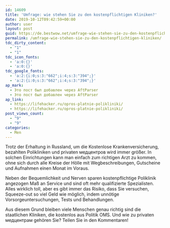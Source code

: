 ```yaml
---
id: 14609
title: 'Umfrage: wie stehen Sie zu den kostenpflichtigen Kliniken?'
date: 2019-10-12T09:42:59+00:00
author: user
layout: post
guid: https://de.bestwow.net/umfrage-wie-stehen-sie-zu-den-kostenpflichtigen-kliniken/
permalink: /umfrage-wie-stehen-sie-zu-den-kostenpflichtigen-kliniken/
tdc_dirty_content:
  - "1"
  - "1"
tdc_icon_fonts:
  - 'a:0:{}'
  - 'a:0:{}'
tdc_google_fonts:
  - 'a:2:{i:0;s:3:"662";i:4;s:3:"394";}'
  - 'a:2:{i:0;s:3:"662";i:4;s:3:"394";}'
ap_mark:
  - Это пост был добавлен через AftParser
  - Это пост был добавлен через AftParser
ap_link:
  - https://lifehacker.ru/opros-platnie-polikliniki/
  - https://lifehacker.ru/opros-platnie-polikliniki/
post_views_count:
  - "9"
  - "9"
categories:
  - Men
---
```

Trotz der Erhaltung in Russland, um die Kostenlose Krankenversicherung, bezahlten Polikliniken und privaten медцентров wird immer größer. In solchen Einrichtungen kann man einfach zum richtigen Arzt zu kommen, ohne sich durch alle Kreise der Hölle mit Wegbeschreibungen, Gutscheine und Aufnahmen einen Monat im Voraus.

Neben der Bequemlichkeit und Nerven sparen kostenpflichtige Poliklinik angezogen Maß an Service und sind oft mehr qualifizierte Spezialisten. Alles wirklich toll, aber es gibt immer das Risiko, dass Sie versuchen, Squeeze-out so viel Geld wie möglich, indem unnötige Vorsorgeuntersuchungen, Tests und Behandlungen.

Aus diesem Grund bleiben viele Menschen genau richtig sind die staatlichen Kliniken, die kostenlos aus Politik OMS. Und wie zu privaten медцентрам gehören Sie? Teilen Sie in den Kommentaren!